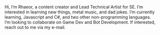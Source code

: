Hi, I’m Rhaeor, a content creator and Lead Technical Artist for SE.
I’m interested in learning new things, metal music, and dad jokes.
I’m currently learning, Javascript and C#, and two other non-programming languages.
I’m looking to collaborate on Game Dev and Bot Development.
If interested, reach out to me via my e-mail.

<!---
Rhaeor/Rhaeor is a ✨ special ✨ repository because its `README.md` (this file) appears on your GitHub profile.
You can click the Preview link to take a look at your changes.
--->
